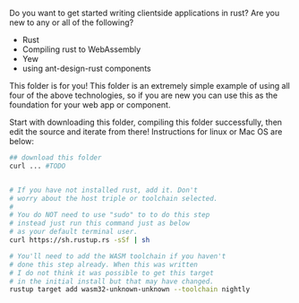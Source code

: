 
Do you want to get started writing clientside applications in rust? Are you new to any or all of the following?

* Rust
* Compiling rust to WebAssembly
* Yew
* using ant-design-rust components

This folder is for you! This folder is an extremely simple example of using all four of the above technologies, so if you are new you can use this as the foundation for your web app or component.

Start with downloading this folder, compiling this folder successfully, then edit the source and iterate from there! Instructions for linux or Mac OS are below:

```bash
## download this folder
curl ... #TODO


# If you have not installed rust, add it. Don't
# worry about the host triple or toolchain selected.
#
# You do NOT need to use "sudo" to to do this step
# instead just run this command just as below
# as your default terminal user.
curl https://sh.rustup.rs -sSf | sh

# You'll need to add the WASM toolchain if you haven't
# done this step already. When this was written
# I do not think it was possible to get this target
# in the initial install but that may have changed.
rustup target add wasm32-unknown-unknown --toolchain nightly
```